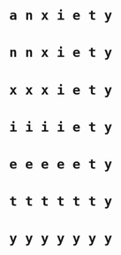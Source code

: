# ` a n x i e t y `
# ` n n x i e t y `
# ` x x x i e t y `
# ` i i i i e t y `
# ` e e e e e t y `
# ` t t t t t t y `
# ` y y y y y y y `
